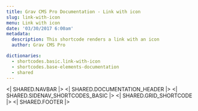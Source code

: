 ```yaml
---
title: Grav CMS Pro Documentation - Link with icon
slug: link-with-icon
menu: Link with icon
date: '03/30/2017 6:00am'
metadata:
  description: This shortcode renders a link with an icon
  author: Grav CMS Pro

dictionaries:
  - shortcodes.basic.link-with-icon
  - shortcodes.base-elements-documentation
  - shared
---
```


<| SHARED.NAVBAR |>
<| SHARED.DOCUMENTATION_HEADER |>
<| SHARED.SIDENAV_SHORTCODES_BASIC |>
<| SHARED.GRID_SHORTCODE |>
<| SHARED.FOOTER |>
